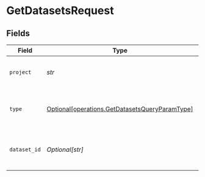 # GetDatasetsRequest


## Fields

| Field                                                                                                  | Type                                                                                                   | Required                                                                                               | Description                                                                                            |
| ------------------------------------------------------------------------------------------------------ | ------------------------------------------------------------------------------------------------------ | ------------------------------------------------------------------------------------------------------ | ------------------------------------------------------------------------------------------------------ |
| `project`                                                                                              | *str*                                                                                                  | :heavy_check_mark:                                                                                     | Project ID associated with the datasets                                                                |
| `type`                                                                                                 | [Optional[operations.GetDatasetsQueryParamType]](../../models/operations/getdatasetsqueryparamtype.md) | :heavy_minus_sign:                                                                                     | Type of the dataset - "evaluation" or "fine-tuning"                                                    |
| `dataset_id`                                                                                           | *Optional[str]*                                                                                        | :heavy_minus_sign:                                                                                     | Unique dataset ID for filtering specific dataset                                                       |